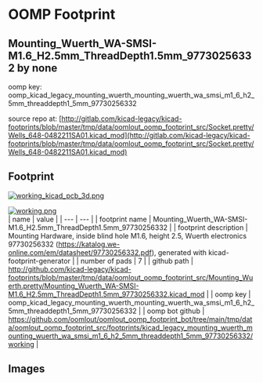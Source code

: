 # OOMP Footprint  
## Mounting_Wuerth_WA-SMSI-M1.6_H2.5mm_ThreadDepth1.5mm_97730256332  by none  
  
oomp key: oomp_kicad_legacy_mounting_wuerth_mounting_wuerth_wa_smsi_m1_6_h2_5mm_threaddepth1_5mm_97730256332  
  
source repo at: [http://gitlab.com/kicad-legacy/kicad-footprints/blob/master/tmp/data/oomlout_oomp_footprint_src/Socket.pretty/Wells_648-0482211SA01.kicad_mod](http://gitlab.com/kicad-legacy/kicad-footprints/blob/master/tmp/data/oomlout_oomp_footprint_src/Socket.pretty/Wells_648-0482211SA01.kicad_mod)  
## Footprint  
  
[![working_kicad_pcb_3d.png](working_kicad_pcb_3d_600.png)](working_kicad_pcb_3d.png)  
  
[![working.png](working_600.png)](working.png)  
| name | value | 
| --- | --- | 
| footprint name | Mounting_Wuerth_WA-SMSI-M1.6_H2.5mm_ThreadDepth1.5mm_97730256332 | 
| footprint description | Mounting Hardware, inside blind hole M1.6, height 2.5, Wuerth electronics 97730256332 (https://katalog.we-online.com/em/datasheet/97730256332.pdf), generated with kicad-footprint-generator | 
| number of pads | 7 | 
| github path | http://github.com/kicad-legacy/kicad-footprints/blob/master/tmp/data/oomlout_oomp_footprint_src/Mounting_Wuerth.pretty/Mounting_Wuerth_WA-SMSI-M1.6_H2.5mm_ThreadDepth1.5mm_97730256332.kicad_mod | 
| oomp key | oomp_kicad_legacy_mounting_wuerth_mounting_wuerth_wa_smsi_m1_6_h2_5mm_threaddepth1_5mm_97730256332 | 
| oomp bot github | https://github.com/oomlout/oomlout_oomp_footprint_bot/tree/main/tmp/data/oomlout_oomp_footprint_src/footprints/kicad_legacy_mounting_wuerth_mounting_wuerth_wa_smsi_m1_6_h2_5mm_threaddepth1_5mm_97730256332/working | 
## Images  

